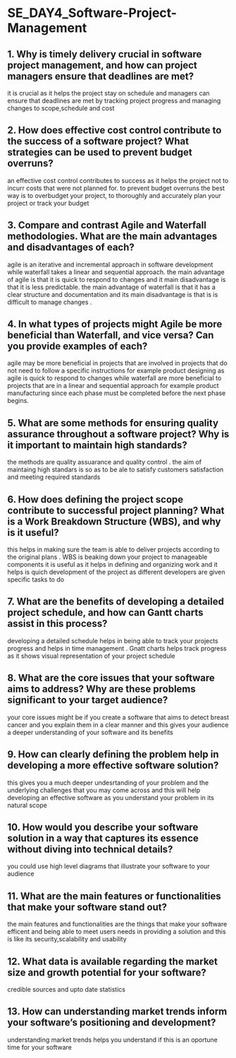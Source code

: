 # SE_DAY4_Software-Project-Management
## 1. Why is timely delivery crucial in software project management, and how can project managers ensure that deadlines are met?
it is crucial as it helps the project stay on schedule and managers can ensure that deadlines are met by tracking project progress and managing changes to scope,schedule and cost 
## 2. How does effective cost control contribute to the success of a software project? What strategies can be used to prevent budget overruns?
an effective cost control contributes to success as it helps the project not to incurr costs that were not planned for. to prevent budget overruns the best way is to overbudget your project, to thoroughly and accurately plan your project or track your budget 
## 3. Compare and contrast Agile and Waterfall methodologies. What are the main advantages and disadvantages of each?
agile is an iterative and incremental approach in software development while waterfall takes a linear and sequential approach. the main advantage of agile is that it is quick to respond to changes and it main disadvantage is that it is less predictable. the main advantage of waterfall is that it has a clear structure and documentation and its main disadvantage is that is is difficult to manage changes .
## 4. In what types of projects might Agile be more beneficial than Waterfall, and vice versa? Can you provide examples of each?
agile may be more beneficial in projects that are involved in projects that do not need to follow a specific instructions for example product designing as agile is quick to respond to changes while waterfall are more beneficial to projects that are in a linear and sequential approach for example product manufacturing since each phase must be completed before the next phase begins. 
## 5. What are some methods for ensuring quality assurance throughout a software project? Why is it important to maintain high standards?
the methods are quality assuarance and quality control . the aim of maintaing high standars is so as to be ale to satisfy customers satisfaction and meeting required standards
## 6. How does defining the project scope contribute to successful project planning? What is a Work Breakdown Structure (WBS), and why is it useful?
this helps in making sure the team is able to deliver projects according to the original plans . WBS is beaking down your project to manageable components it is useful as it helps in defining and organizing work and it helps is quich development of the project as different developers are given specific tasks to do 
## 7. What are the benefits of developing a detailed project schedule, and how can Gantt charts assist in this process?
developing a detailed schedule helps in being able to track your projects progress and helps in time management . Gnatt charts helps track progress as it shows visual representation of your project schedule 
## 8. What are the core issues that your software aims to address? Why are these problems significant to your target audience?
your core issues might be if you create a software that aims to detect breast cancer and you explain them in a clear manner and this gives your audience a deeper understanding of your software and its benefits 
## 9. How can clearly defining the problem help in developing a more effective software solution?
this gives you a much deeper undesrtanding of your problem and the underlying challenges that you may come across and this will help developing an effective software as you understand your problem in its natural scope 
## 10. How would you describe your software solution in a way that captures its essence without diving into technical details?
you could use high level diagrams that illustrate your software to your audience 
## 11. What are the main features or functionalities that make your software stand out?
the main features and functionalities are the things that make your software efficent and being able to meet users needs in providing a solution and this is like its security,scalability and usability
## 12. What data is available regarding the market size and growth potential for your software?
 credible sources and upto date statistics 
## 13. How can understanding market trends inform your software’s positioning and development?
understanding market trends helps you understand if this is an oportune time for your software 
